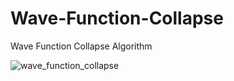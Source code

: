 # Wave-Function-Collapse
Wave Function Collapse Algorithm

![wave_function_collapse](https://user-images.githubusercontent.com/48512335/185716979-dee2805f-8898-4624-be51-2c2fd9a7e669.gif)
